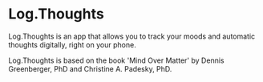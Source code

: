 # Log.Thoughts

Log.Thoughts is an app that allows you to track your moods and automatic thoughts digitally, right on your phone.

Log.Thoughts is based on the book 'Mind Over Matter' by Dennis Greenberger, PhD and Christine A. Padesky, PhD.
